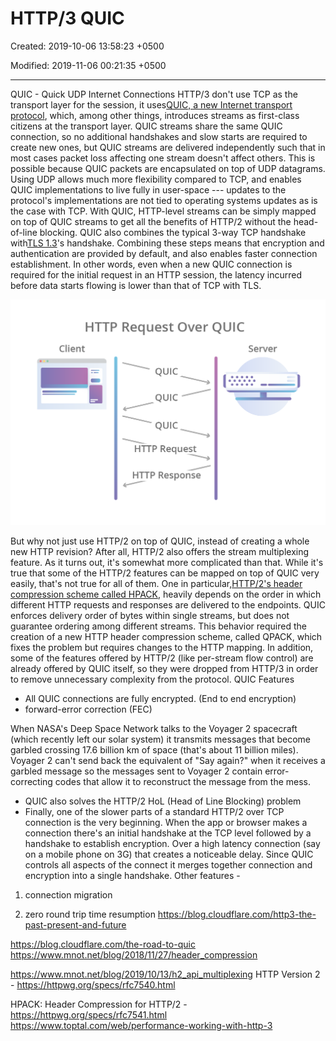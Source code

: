 # HTTP/3 QUIC

Created: 2019-10-06 13:58:23 +0500

Modified: 2019-11-06 00:21:35 +0500

---

QUIC - Quick UDP Internet Connections
HTTP/3 don't use TCP as the transport layer for the session, it uses[QUIC, a new Internet transport protocol](https://blog.cloudflare.com/the-road-to-quic/), which, among other things, introduces streams as first-class citizens at the transport layer. QUIC streams share the same QUIC connection, so no additional handshakes and slow starts are required to create new ones, but QUIC streams are delivered independently such that in most cases packet loss affecting one stream doesn't affect others. This is possible because QUIC packets are encapsulated on top of UDP datagrams.
Using UDP allows much more flexibility compared to TCP, and enables QUIC implementations to live fully in user-space --- updates to the protocol's implementations are not tied to operating systems updates as is the case with TCP. With QUIC, HTTP-level streams can be simply mapped on top of QUIC streams to get all the benefits of HTTP/2 without the head-of-line blocking.
QUIC also combines the typical 3-way TCP handshake with[TLS 1.3](https://blog.cloudflare.com/rfc-8446-aka-tls-1-3/)'s handshake. Combining these steps means that encryption and authentication are provided by default, and also enables faster connection establishment. In other words, even when a new QUIC connection is required for the initial request in an HTTP session, the latency incurred before data starts flowing is lower than that of TCP with TLS.

![](media/HTTP-3-QUIC-image1.png)

But why not just use HTTP/2 on top of QUIC, instead of creating a whole new HTTP revision? After all, HTTP/2 also offers the stream multiplexing feature. As it turns out, it's somewhat more complicated than that.
While it's true that some of the HTTP/2 features can be mapped on top of QUIC very easily, that's not true for all of them. One in particular,[HTTP/2's header compression scheme called HPACK](https://blog.cloudflare.com/hpack-the-silent-killer-feature-of-http-2/), heavily depends on the order in which different HTTP requests and responses are delivered to the endpoints. QUIC enforces delivery order of bytes within single streams, but does not guarantee ordering among different streams.
This behavior required the creation of a new HTTP header compression scheme, called QPACK, which fixes the problem but requires changes to the HTTP mapping. In addition, some of the features offered by HTTP/2 (like per-stream flow control) are already offered by QUIC itself, so they were dropped from HTTP/3 in order to remove unnecessary complexity from the protocol.
QUIC Features
-   All QUIC connections are fully encrypted. (End to end encryption)
-   forward-error correction (FEC)

When NASA's Deep Space Network talks to the Voyager 2 spacecraft (which recently left our solar system) it transmits messages that become garbled crossing 17.6 billion km of space (that's about 11 billion miles). Voyager 2 can't send back the equivalent of "Say again?" when it receives a garbled message so the messages sent to Voyager 2 contain error-correcting codes that allow it to reconstruct the message from the mess.
-   QUIC also solves the HTTP/2 HoL (Head of Line Blocking) problem
-   Finally, one of the slower parts of a standard HTTP/2 over TCP connection is the very beginning. When the app or browser makes a connection there's an initial handshake at the TCP level followed by a handshake to establish encryption. Over a high latency connection (say on a mobile phone on 3G) that creates a noticeable delay. Since QUIC controls all aspects of the connect it merges together connection and encryption into a single handshake.
Other features -

1.  connection migration

2.  zero round trip time resumption
<https://blog.cloudflare.com/http3-the-past-present-and-future>

<https://blog.cloudflare.com/the-road-to-quic>
<https://www.mnot.net/blog/2018/11/27/header_compression>

<https://www.mnot.net/blog/2019/10/13/h2_api_multiplexing>
HTTP Version 2 - <https://httpwg.org/specs/rfc7540.html>

HPACK: Header Compression for HTTP/2 - <https://httpwg.org/specs/rfc7541.html>
<https://www.toptal.com/web/performance-working-with-http-3>
